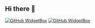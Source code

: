 ## Hi there 👋

[![GitHub WidgetBox](https://github-widgetbox.vercel.app/api/skills?languages=js,python,html,css)](https://github.com/Jurredr/github-widgetbox)
[![GitHub WidgetBox](https://github-widgetbox.vercel.app/api/skills?software=linux,vscode)](https://github.com/Jurredr/github-widgetbox)
